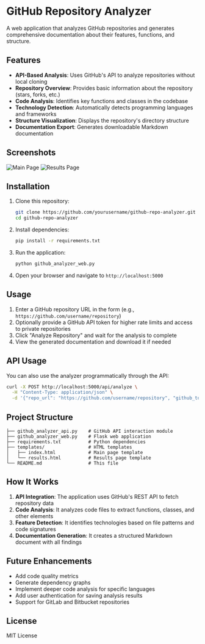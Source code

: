 # GitHub Repository Analyzer

A web application that analyzes GitHub repositories and generates comprehensive documentation about their features, functions, and structure.

## Features

- **API-Based Analysis**: Uses GitHub's API to analyze repositories without local cloning
- **Repository Overview**: Provides basic information about the repository (stars, forks, etc.)
- **Code Analysis**: Identifies key functions and classes in the codebase
- **Technology Detection**: Automatically detects programming languages and frameworks
- **Structure Visualization**: Displays the repository's directory structure
- **Documentation Export**: Generates downloadable Markdown documentation

## Screenshots

![Main Page](screenshots/main_page.png)
![Results Page](screenshots/results_page.png)

## Installation

1. Clone this repository:
   ```bash
   git clone https://github.com/yourusername/github-repo-analyzer.git
   cd github-repo-analyzer
   ```

2. Install dependencies:
   ```bash
   pip install -r requirements.txt
   ```

3. Run the application:
   ```bash
   python github_analyzer_web.py
   ```

4. Open your browser and navigate to `http://localhost:5000`

## Usage

1. Enter a GitHub repository URL in the form (e.g., `https://github.com/username/repository`)
2. Optionally provide a GitHub API token for higher rate limits and access to private repositories
3. Click "Analyze Repository" and wait for the analysis to complete
4. View the generated documentation and download it if needed

## API Usage

You can also use the analyzer programmatically through the API:

```bash
curl -X POST http://localhost:5000/api/analyze \
  -H "Content-Type: application/json" \
  -d '{"repo_url": "https://github.com/username/repository", "github_token": "your_token"}'
```

## Project Structure

```
├── github_analyzer_api.py    # GitHub API interaction module
├── github_analyzer_web.py    # Flask web application
├── requirements.txt          # Python dependencies
├── templates/                # HTML templates
│   ├── index.html            # Main page template
│   └── results.html          # Results page template
└── README.md                 # This file
```

## How It Works

1. **API Integration**: The application uses GitHub's REST API to fetch repository data
2. **Code Analysis**: It analyzes code files to extract functions, classes, and other elements
3. **Feature Detection**: It identifies technologies based on file patterns and code signatures
4. **Documentation Generation**: It creates a structured Markdown document with all findings


## Future Enhancements

- Add code quality metrics
- Generate dependency graphs
- Implement deeper code analysis for specific languages
- Add user authentication for saving analysis results
- Support for GitLab and Bitbucket repositories

## License

MIT License
